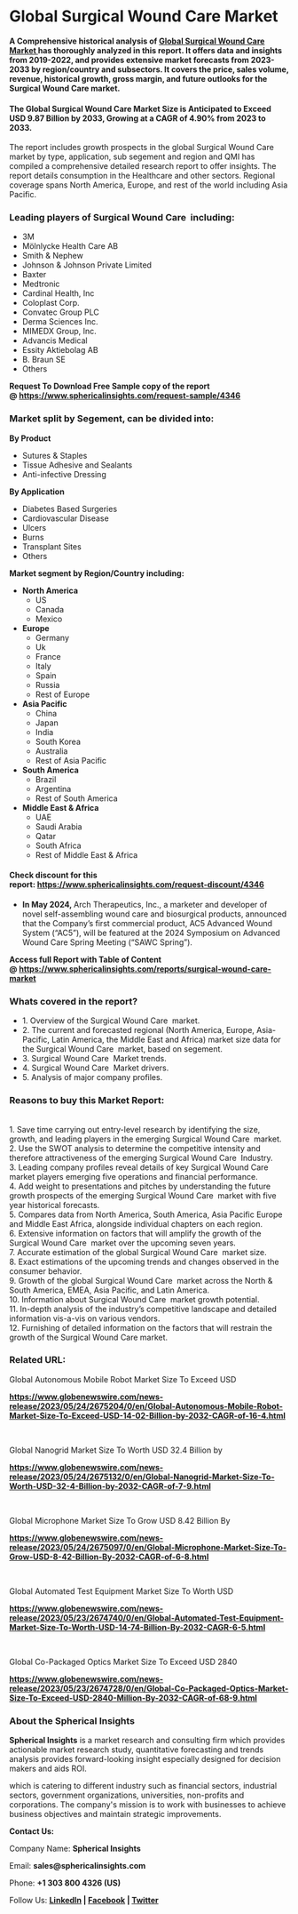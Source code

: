 <h1 class="news-post-title">Global Surgical Wound Care Market&nbsp;</h1>
<p><strong>A Comprehensive historical analysis of&nbsp;<a href="https://www.sphericalinsights.com/reports/surgical-wound-care-market" target="_blank" rel="noopener">Global Surgical Wound Care Market&nbsp;</a>has thoroughly analyzed in this report. It offers data and insights from 2019-2022, and provides extensive market forecasts from 2023-2033 by region/country and subsectors. It covers the price, sales volume, revenue, historical growth, gross margin, and future outlooks for the Surgical Wound Care market.</strong></p>
<h4><strong>The Global Surgical Wound Care Market Size is Anticipated to Exceed USD 9.87 Billion by 2033, Growing at a CAGR of 4.90% from 2023 to 2033.</strong></h4>
<p>The report includes growth prospects in the global Surgical Wound Care&nbsp; market by type, application, sub segement and region and QMI has compiled a comprehensive detailed research report to offer insights. The report details consumption in the Healthcare and other sectors. Regional coverage spans North America, Europe, and rest of the world including Asia Pacific.</p>
<h3><strong>Leading players of Surgical Wound Care&nbsp; including:</strong></h3>
<ul>
<li>3M</li>
<li>M&ouml;lnlycke Health Care AB</li>
<li>Smith &amp; Nephew</li>
<li>Johnson &amp; Johnson Private Limited</li>
<li>Baxter</li>
<li>Medtronic</li>
<li>Cardinal Health, Inc</li>
<li>Coloplast Corp.</li>
<li>Convatec Group PLC</li>
<li>Derma Sciences Inc.</li>
<li>MIMEDX Group, Inc.</li>
<li>Advancis Medical</li>
<li>Essity Aktiebolag AB</li>
<li>B. Braun SE</li>
<li>Others</li>
</ul>
<p><strong>Request To Download Free Sample copy of the report @&nbsp;<a href="https://www.sphericalinsights.com/request-sample/4346">https://www.sphericalinsights.com/request-sample/4346</a></strong></p>
<h3><strong>Market split by Segement, can be divided into:</strong></h3>
<p><strong>By Product</strong></p>
<ul>
<li>Sutures &amp; Staples</li>
<li>Tissue Adhesive and Sealants</li>
<li>Anti-infective Dressing</li>
</ul>
<p><strong>By Application</strong></p>
<ul>
<li>Diabetes Based Surgeries</li>
<li>Cardiovascular Disease</li>
<li>Ulcers</li>
<li>Burns</li>
<li>Transplant Sites</li>
<li>Others</li>
</ul>
<p><strong>Market segment by Region/Country including:</strong></p>
<ul>
<li><strong>North America</strong>
<ul>
<li>US</li>
<li>Canada</li>
<li>Mexico</li>
</ul>
</li>
<li><strong>Europe</strong>
<ul>
<li>Germany</li>
<li>Uk</li>
<li>France</li>
<li>Italy</li>
<li>Spain</li>
<li>Russia</li>
<li>Rest of Europe</li>
</ul>
</li>
<li><strong>Asia Pacific</strong>
<ul>
<li>China</li>
<li>Japan</li>
<li>India</li>
<li>South Korea</li>
<li>Australia</li>
<li>Rest of Asia Pacific</li>
</ul>
</li>
<li><strong>South America</strong>
<ul>
<li>Brazil</li>
<li>Argentina</li>
<li>Rest of South America</li>
</ul>
</li>
<li><strong>Middle East &amp; Africa</strong>
<ul>
<li>UAE</li>
<li>Saudi Arabia</li>
<li>Qatar</li>
<li>South Africa</li>
<li>Rest of Middle East &amp; Africa</li>
</ul>
</li>
</ul>
<h4>Check discount for this report:&nbsp;<a href="https://www.sphericalinsights.com/request-discount/4346">https://www.sphericalinsights.com/request-discount/4346</a></h4>
<ul>
<li><strong>In May 2024,&nbsp;</strong>Arch Therapeutics, Inc., a marketer and developer of novel self-assembling wound care and biosurgical products, announced that the Company&rsquo;s first commercial product, AC5&nbsp;Advanced Wound System (&ldquo;AC5&rdquo;), will be featured at the 2024 Symposium on Advanced Wound Care Spring Meeting (&ldquo;SAWC Spring&rdquo;).</li>
</ul>
<p><strong>Access full Report with Table of Content @&nbsp;<a href="https://www.sphericalinsights.com/reports/surgical-wound-care-market">https://www.sphericalinsights.com/reports/surgical-wound-care-market</a>&nbsp;</strong></p>
<h3><strong>Whats covered in the report?</strong></h3>
<ul>
<li>1. Overview of the Surgical Wound Care&nbsp; market.</li>
<li>2. The current and forecasted regional (North America, Europe, Asia-Pacific, Latin America, the Middle East and Africa) market size data for the Surgical Wound Care&nbsp; market, based on segement.</li>
<li>3. Surgical Wound Care&nbsp; Market trends.</li>
<li>4. Surgical Wound Care&nbsp; Market drivers.</li>
<li>5. Analysis of major company profiles.</li>
</ul>
<h3><strong>Reasons to buy this Market Report:</strong></h3>
<p><br />1. Save time carrying out entry-level research by identifying the size, growth, and leading players in the emerging Surgical Wound Care&nbsp; market.<br />2. Use the SWOT analysis to determine the competitive intensity and therefore attractiveness of the emerging Surgical Wound Care&nbsp; Industry.<br />3. Leading company profiles reveal details of key Surgical Wound Care&nbsp; market players emerging five operations and financial performance.<br />4. Add weight to presentations and pitches by understanding the future growth prospects of the emerging Surgical Wound Care&nbsp; market with five year historical forecasts.<br />5. Compares data from North America, South America, Asia Pacific Europe and Middle East Africa, alongside individual chapters on each region.<br />6. Extensive information on factors that will amplify the growth of the Surgical Wound Care&nbsp; market over the upcoming seven years.<br />7. Accurate estimation of the global Surgical Wound Care&nbsp; market size.<br />8. Exact estimations of the upcoming trends and changes observed in the consumer behavior.<br />9. Growth of the global Surgical Wound Care&nbsp; market across the North &amp; South America, EMEA, Asia Pacific, and Latin America.<br />10. Information about Surgical Wound Care&nbsp; market growth potential.<br />11. In-depth analysis of the industry&rsquo;s competitive landscape and detailed information vis-a-vis on various vendors.<br />12. Furnishing of detailed information on the factors that will restrain the growth of the Surgical Wound Care market.</p>
<h3><strong>Related URL:</strong></h3>
<p>Global Autonomous Mobile Robot Market Size To Exceed USD</p>
<p><strong><a href="https://www.globenewswire.com/news-release/2023/05/24/2675204/0/en/Global-Autonomous-Mobile-Robot-Market-Size-To-Exceed-USD-14-02-Billion-by-2032-CAGR-of-16-4.html">https://www.globenewswire.com/news-release/2023/05/24/2675204/0/en/Global-Autonomous-Mobile-Robot-Market-Size-To-Exceed-USD-14-02-Billion-by-2032-CAGR-of-16-4.html</a>&nbsp;</strong></p>
<p>&nbsp;</p>
<p>Global Nanogrid Market Size To Worth USD 32.4 Billion by</p>
<p><strong><a href="https://www.globenewswire.com/news-release/2023/05/24/2675132/0/en/Global-Nanogrid-Market-Size-To-Worth-USD-32-4-Billion-by-2032-CAGR-of-7-9.html">https://www.globenewswire.com/news-release/2023/05/24/2675132/0/en/Global-Nanogrid-Market-Size-To-Worth-USD-32-4-Billion-by-2032-CAGR-of-7-9.html</a>&nbsp;</strong></p>
<p>&nbsp;</p>
<p>Global Microphone Market Size To Grow USD 8.42 Billion By</p>
<p><strong><a href="https://www.globenewswire.com/news-release/2023/05/24/2675097/0/en/Global-Microphone-Market-Size-To-Grow-USD-8-42-Billion-By-2032-CAGR-of-6-8.html">https://www.globenewswire.com/news-release/2023/05/24/2675097/0/en/Global-Microphone-Market-Size-To-Grow-USD-8-42-Billion-By-2032-CAGR-of-6-8.html</a>&nbsp;</strong></p>
<p>&nbsp;</p>
<p>Global Automated Test Equipment Market Size To Worth USD</p>
<p><strong><a href="https://www.globenewswire.com/news-release/2023/05/23/2674740/0/en/Global-Automated-Test-Equipment-Market-Size-To-Worth-USD-14-74-Billion-By-2032-CAGR-6-5.html">https://www.globenewswire.com/news-release/2023/05/23/2674740/0/en/Global-Automated-Test-Equipment-Market-Size-To-Worth-USD-14-74-Billion-By-2032-CAGR-6-5.html</a>&nbsp;</strong></p>
<p>&nbsp;</p>
<p>Global Co-Packaged Optics Market Size To Exceed USD 2840</p>
<p><strong><a href="https://www.globenewswire.com/news-release/2023/05/23/2674728/0/en/Global-Co-Packaged-Optics-Market-Size-To-Exceed-USD-2840-Million-By-2032-CAGR-of-68-9.html">https://www.globenewswire.com/news-release/2023/05/23/2674728/0/en/Global-Co-Packaged-Optics-Market-Size-To-Exceed-USD-2840-Million-By-2032-CAGR-of-68-9.html</a>&nbsp;</strong></p>
<h3><strong>About the Spherical Insights</strong></h3>
<p><strong>Spherical Insights</strong>&nbsp;is a market research and consulting firm which provides actionable market research study, quantitative forecasting and trends analysis provides forward-looking insight especially designed for decision makers and aids ROI.</p>
<p>which is catering to different industry such as financial sectors, industrial sectors, government organizations, universities, non-profits and corporations. The company's mission is to work with businesses to achieve business objectives and maintain strategic improvements.</p>
<p><strong>Contact Us:</strong></p>
<p>Company Name:&nbsp;<strong>Spherical Insights</strong></p>
<p>Email:&nbsp;<strong>sales@sphericalinsights.com</strong></p>
<p>Phone:&nbsp;<strong>+1 303 800 4326 (US)</strong></p>
<p>Follow Us:&nbsp;<strong><a href="https://www.linkedin.com/company/spherical-insight/"><u>LinkedIn</u></a>&nbsp;|&nbsp;<a href="https://www.facebook.com/sphericalinsights22"><u>Facebook</u></a>&nbsp;|&nbsp;<a href="https://twitter.com/SInsights_US"><u>Twitter</u></a></strong></p>
